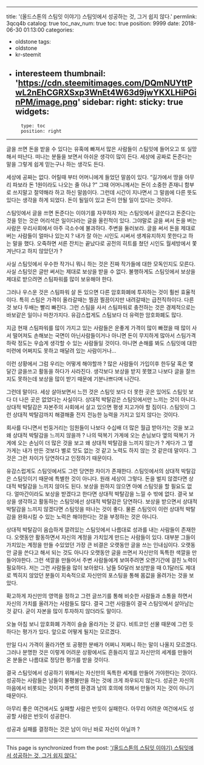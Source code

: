 
---
title: '(올드스톤의 스팀잇 이야기) 스팀잇에서 성공하는 것, 그거 쉽지 않다.'
permlink: 3qcq4b
catalog: true
toc_nav_num: true
toc: true
position: 9999
date: 2018-06-30 01:13:00
categories:
- oldstone
tags:
- oldstone
- kr-steemit
- interesteem
thumbnail: 'https://cdn.steemitimages.com/DQmNUYttPwL2nEhCGRXSxp3WnEt4W63d9jwYKXLHiPGinPM/image.png'
sidebar:
    right:
        sticky: true
widgets:
    -
        type: toc
        position: right
---


글을 쓰면 돈을 받을 수 있다는 유혹에 빠져서 많은 사람들이 스팀잇에 들어오고 또 실망해서 떠난다. 떠나는 분들을 보면서 아쉬운 생각이 많이 든다. 세상에 공짜로 돈준다는 말을 그렇게 쉽게 믿는구나 하는 생각도 든다.

세상에 공짜는 없다. 어릴때 부터 어머니에게 들었던 말씀이 있다. “길가에서 땅을 아무리 파보라 돈 1원이라도 나오는 줄 아냐 ?” 그때 어머니께서는 돈이 소중한 존재니 함부로 쓰지말고 절약해라 하고 하신 말씀이다. 그런데 시간이 지나면서 그 말씀에 다른 뜻도 있다는 생각을 하게 되었다. 돈이 될일이 있고 돈이 안될 일이 있다는 것이다. 

스팀잇에서 글을 쓰면 돈준다는 이야기를 자꾸하자 저는 스팀잇에서 글쓴다고 돈준다는 것을 믿는 것은 어리석은 일이다라는 글을 올린적이 있다. 그야말로 글을 써서 돈을 버는 사람은 우리사회에서 아주 극소수에 불과하다. 주변을 둘러보라. 글을 써서 돈을 제대로 버는 사람들이 얼마나 있는지 ? 내가 잘 아는 시인도 시써서 생계유지하지 못한다고 하는 말을 했다. 오죽하면 서른 잔치는 끝났다로 공전의 히트를 쳤던 시인도 월세방에서 쫓겨난다고 하지 않았던가 ? 

사실 스팀잇에서 우수한 작가니 뭐니 하는 것은 진짜 작가들에 대한 모독인지도 모른다. 사실 스팀잇은 글만 써서는 제대로 보상을 받을 수 없다. 불행하게도 스팀잇에서 보상을 제대로 받으려면 스팀파워를 많이 보유해야 한다. 

그러나 우스운 것은 스팀파워 살 돈 있으면 다른 암호화폐에 투자하는 것이 훨씬 효율적이다. 특히 스팀은 가격이 올라갈때는 찔끔 찔끔이지만 내려갈때는 급전직하이다. 다른 것 보다 두배는 빨리 빠진다. 그런 스팀을 사서 스팀파워로 충전하는 것은 경제적으로는 바보같은 일이나 마찬가지다. 유감스럽게도 스팀보다 더 유력한 암호화폐도 많다. 

지금 현재 스팀파워를 많이 가지고 있는 사람들은 운좋게 가격이 많이 빠졌을 때 많이 사서 떨어져도 손해보는 국면이 아닌사람들이거나 아니면 돈이 무지하게 많아서 스팀가격 하락 정도는 우습게 생각할 수 있는 사람들일 것이다. 아니면 손해를 봐도 스팀잇에 대한 미련에 어쩌지도 못하고 매달려 있는 사람이거나...

이런 상황에서 그럼 우리는 어떻게 해야할까 ? 많은 사람들이 가입이후 한두달 혹은 몇달간 글을쓰고 활동을 하다가 사라진다. 생각보다 보상을 받지 못했고 나보다 글을 잘쓰지도 못하는데 보상을 많이 받기 때문에 기분나쁘다며 나간다. 

그런데 말이다. 세상 살아보면서 느낀 것은 스팀잇 보다 더 못한 곳은 있어도 스팀잇 보다 더 나은 곳은 없었다는 사실이다. 상대적 박탈감은 스팀잇에서만 느끼는 것이 아니다. 상대적 박탈감은 자본주의 사회에서 살고 있으면 평생 지고가야 할 짐이다. 스팀잇이 그런 상대적 박탈감까지 해결해줄 전지 전능한 능력을 가지고 있지 않다는 것이다. 

회사를 다니면서 빈둥거리는 임원들이 나보다 수십배 더 많은 월급 받아가는 것을 보고 왜 상대적 박탈감을 느끼지 않을까 ? 나의 떡복기 가게에 오는 손님보다 옆의 떡복기 가게에 오는 손님이 더 많은 것을 보고 왜 상대적 박탈감을 느끼지 않는가 ? 게다가 그 옆가게는 내가 만든 것보다 별로 맛도 없는 것 같고 노력도 하지 않는 것 같은데 말이다. 그것은 그런 차이가 당연하다고 인정하기 때문이다. 

유감스럽게도 스팀잇에서도 그런 당연한 차이가 존재한다. 스팀잇에서의 상대적 박탈감은 스팀잇이기 때문에 특별한 것이 아니다. 원래 세상이 그렇다. 돈을 벌지 않겠다면 상대적 박탈감을 느끼지 않아도 된다. 보상을 원하지 않으면 아예 스팀잇을 할 필요도 없다. 얼마간이라도 보상을 받겠다고 한다면 상대적 박탈감을 느낄 수 밖에 없다. 결국 보상을 생각하고 활동하는 스팀잇에선 상대적 박탈감은 당연하다. 보상을 받으면서 상대적 박탈감을 느끼지 않겠다면 스팀잇을 떠나는 것이 좋다. 물론 스팀잇이 이런 상대적 박탈감을 완화시킬 수 있는 노력은 해야한다는 것을 부정하는 것은 아니다.

상대적 박탈감이 음습하게 깔려있는 스팀잇에서 나름대로 성과를 내는 사람들이 존재한다. 오랫동안 활동하면서 자신의 계정을 가치있게 만드는 사람들이 있다. 대부분 그들이 가치있는 계정을 만들 수있었던 가장 큰 비결은 오랫동안 글을 쓰는 인내심이다. 오랫동안 글을 쓴다고 해서 되는 것도 아니다 오랫동안 글을 쓰면서 자신만의 독특한 색깔을 만들어야한다. 그런 색깔을 만들어서 주변 사람들에게 보여주려면 오랜기간에 걸친 노력이 필요하다. 저는 그런 사람들을 많이 보아왔다. 남들 50달러 보상받을 때  0.1달러도 제대로 찍히지 않았던 분들이 지속적으로 자신만의 포스팅을 통해 몸값을 올려가는 것을 보았다. 

확고하게 자신만의 영역을 정하고 그런 글쓰기를 통해 비슷한 사람들과 소통을 하면서 자신의 가치를 올려가는 사람들도 많다. 결국 그런 사람들이 결국 스팀잇에서 살아남는 것 같다. 굳이 자본을 많이 투자하지 않더라도 말이다. 

오늘 아침 보니 암호화폐 가격이 슬슬 올라가는 것 같다. 비트코인 선물 때문에 그런 듯하다는 평가가 있다. 앞으로 어떻게 될지는 모르겠다. 

만일 다시 가격이 올라가면 또 공평한 분배가 어쩌니 저쩌니 하는 말이 나올지 모르겠다. 그러나 분명한 것은 이렇게 어려운 상황에서도 흔들리지 않고 자신만의 세계를 만들어 온 분들은 나름대로 정당한 평가를 받을 것이다. 

결국 스팀잇에서 성공하기 위해서는 자신만의 독특한 세계를 만들어 가야한다는 것이다. 성공하는 사람들은 남들이 불평불만을 하는 것에 크게 좌우되지 않는다. 성공은 자신의 마음에서 비롯되는 것이지 주변의 환경과 남의 호의에 의해서 만들어 지는 것이 아니기 때문이다. 

아무리 좋은 여건에서도 실패할 사람은 반듯이 실패한다. 
아무리 어려운 여건에서도 성공할 사람은 반듯이 성공한다. 

성공과 실패를 결정하는 것은 남이 아닌 바로 자신이 아닐까 ?

- - -

This page is synchronized from the post: ['(올드스톤의 스팀잇 이야기) 스팀잇에서 성공하는 것, 그거 쉽지 않다.'](https://steemit.com/@oldstone/3qcq4b)
